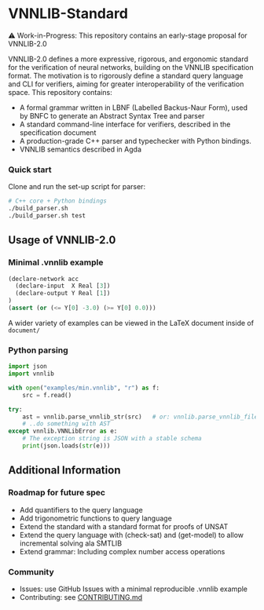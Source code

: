 # VNNLIB-Standard 

⚠️ Work-in-Progress: This repository contains an early-stage proposal for VNNLIB-2.0

VNNLIB-2.0 defines a more expressive, rigorous, and ergonomic standard for the verification of neural networks, building on the VNNLIB specification format. The motivation is to 
rigorously define a standard query language and CLI for verifiers, aiming for greater interoperability of the verification space. This repository contains:
- A formal grammar written in LBNF (Labelled Backus-Naur Form), used by BNFC to generate an Abstract Syntax Tree and parser
- A standard command-line interface for verifiers, described in the specification document
- A production-grade C++ parser and typechecker with Python bindings.
- VNNLIB semantics described in Agda

### Quick start

Clone and run the set-up script for parser:

```bash
# C++ core + Python bindings
./build_parser.sh
./build_parser.sh test
```

## Usage of VNNLIB-2.0
### Minimal .vnnlib example
```lisp
(declare-network acc
  (declare-input  X Real [3])
  (declare-output Y Real [1])
)
(assert (or (<= Y[0] -3.0) (>= Y[0] 0.0)))
```
A wider variety of examples can be viewed in the LaTeX document inside of `document/`

### Python parsing
```python
import json
import vnnlib

with open("examples/min.vnnlib", "r") as f:
    src = f.read()

try:
    ast = vnnlib.parse_vnnlib_str(src)   # or: vnnlib.parse_vnnlib_file("examples/min.vnnlib")
    # ..do something with AST
except vnnlib.VNNLibError as e:
    # The exception string is JSON with a stable schema
    print(json.loads(str(e)))
```

## Additional Information

### Roadmap for future spec
- Add quantifiers to the query language
- Add trigonometric functions to query language
- Extend the standard with a standard format for proofs of UNSAT
- Extend the query language with (check-sat) and (get-model) to allow incremental solving ala SMTLIB
- Extend grammar: Including complex number access operations

### Community
- Issues: use GitHub Issues with a minimal reproducible .vnnlib example
- Contributing: see [CONTRIBUTING.md](https://github.com/VNNLIB/VNNLIB-Standard/blob/main/CONTRIBUTING.md)

